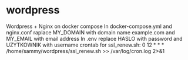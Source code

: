 # wordpress
Wordpress + Nginx on docker compose
In docker-compose.yml and nginx.conf raplace MY_DOMAIN with domain name example.com and MY_EMAIL with email address
In .env replace HASLO with password and UZYTKOWNIK with username
crontab for ssl_renew.sh:
0 12 * * * /home/sammy/wordpress/ssl_renew.sh >> /var/log/cron.log 2>&1